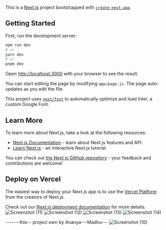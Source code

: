 This is a [Next.js](https://nextjs.org/) project bootstrapped with [`create-next-app`](https://github.com/vercel/next.js/tree/canary/packages/create-next-app).

## Getting Started

First, run the development server:

```bash
npm run dev
# or
yarn dev
# or
pnpm dev
```

Open [http://localhost:3000](http://localhost:3000) with your browser to see the result.

You can start editing the page by modifying `app/page.js`. The page auto-updates as you edit the file.

This project uses [`next/font`](https://nextjs.org/docs/basic-features/font-optimization) to automatically optimize and load Inter, a custom Google Font.

## Learn More

To learn more about Next.js, take a look at the following resources:

- [Next.js Documentation](https://nextjs.org/docs) - learn about Next.js features and API.
- [Learn Next.js](https://nextjs.org/learn) - an interactive Next.js tutorial.

You can check out [the Next.js GitHub repository](https://github.com/vercel/next.js/) - your feedback and contributions are welcome!

## Deploy on Vercel

The easiest way to deploy your Next.js app is to use the [Vercel Platform](https://vercel.com/new?utm_medium=default-template&filter=next.js&utm_source=create-next-app&utm_campaign=create-next-app-readme) from the creators of Next.js.

Check out our [Next.js deployment documentation](https://nextjs.org/docs/deployment) for more details.
![Screenshot (11)](https://github.com/ER-ARMAN/Ratham-assessment/assets/122722847/412bbec1-c5c0-47d0-af2e-4fa6bccfd04b)
![Screenshot (12)](https://github.com/ER-ARMAN/Ratham-assessment/assets/122722847/5afdc127-22cc-4e74-885d-ba6f5a3a7c3c)
![Screenshot (13)](https://github.com/ER-ARMAN/Ratham-assessment/assets/122722847/32ce65d2-1d24-4aca-8075-87121180571e)
![Screenshot (14)](https://github.com/ER-ARMAN/Ratham-assessment/assets/122722847/cdd526a4-6888-42dc-8ea8-766eb9612f5f)

-------this-- project own by Ananya---Madhu---
![Screenshot (10)](https://github.com/ER-ARMAN/Ratham-assessment/assets/122722847/eab9f857-ce4e-43fd-b2b0-4052f84640bc)

